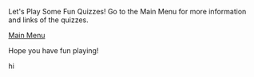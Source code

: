 Let's Play Some Fun Quizzes!
Go to the Main Menu for more information and links of the quizzes.

[Main Menu](MainMenu.md)

Hope you have fun playing!

hi
